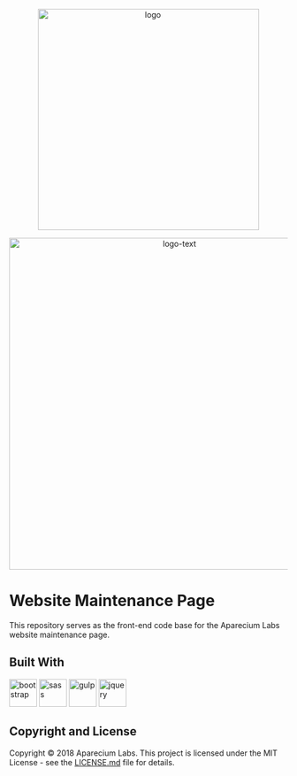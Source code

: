 <p align="center">
    <img style="display:block;text-align:center" src="https://user-images.githubusercontent.com/25959096/43851144-7c0697f4-9b57-11e8-972b-cb5c6af9a01b.png" alt="logo" width="400" />
</p>
<p align="center">
    <img style="display:block;text-align:center" src="https://user-images.githubusercontent.com/25959096/43851190-96e4c596-9b57-11e8-9653-74657d00a99f.png" alt="logo-text" width="600" />
</p>

# Website Maintenance Page

This repository serves as the front-end code base for the Aparecium Labs website maintenance page.

## Built With

<p>
    <img style="display:inline-block;" src="https://camo.githubusercontent.com/8f12b9c1c1759161b9238fd2cec75fa26aad23e1/68747470733a2f2f676574626f6f7473747261702e636f6d2f646f63732f342e312f6173736574732f6272616e642f626f6f7473747261702d736f6c69642e737667" alt="bootstrap" width="50" />
    <img style="display:inline-block;" src="https://camo.githubusercontent.com/f1e23b7f0efb3e6acf2b5a11c0379e5c51cc911b/68747470733a2f2f7261776769742e636f6d2f736173732f6e6f64652d736173732f6d61737465722f6d656469612f6c6f676f2e737667" alt="sass" width="50" />
    <img style="display:inline-block;" src="https://raw.githubusercontent.com/gulpjs/artwork/master/gulp-2x.png" alt="gulp" width="50" />
    <img style="display:inline-block;" src="https://jquery.com/jquery-wp-content/themes/jquery/images/logo-jquery@2x.png" alt="jquery" width="50" />
</p>

## Copyright and License

Copyright &copy; 2018 Aparecium Labs. This project is licensed under the MIT License - see the [LICENSE.md](LICENSE.md) file for details.
